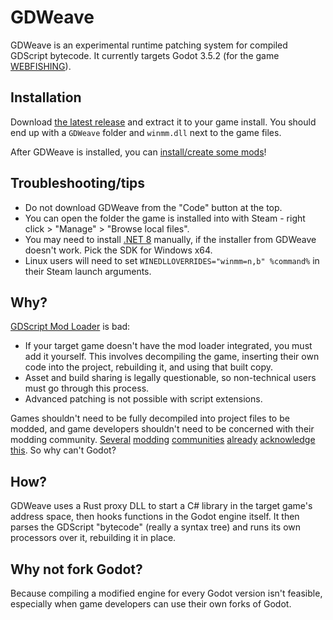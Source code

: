 # GDWeave

GDWeave is an experimental runtime patching system for compiled GDScript bytecode. It currently targets Godot 3.5.2 (for the game [WEBFISHING](https://store.steampowered.com/app/3146520/WEBFISHING/)).

## Installation

Download [the latest release](https://github.com/NotNite/GDWeave/releases/latest/download/GDWeave.zip) and extract it to your game install. You should end up with a `GDWeave` folder and `winmm.dll` next to the game files.

After GDWeave is installed, you can [install/create some mods](MODS.md)!

## Troubleshooting/tips

- Do not download GDWeave from the "Code" button at the top.
- You can open the folder the game is installed into with Steam - right click > "Manage" > "Browse local files".
- You may need to install [.NET 8](https://dotnet.microsoft.com/en-us/download/dotnet/8.0) manually, if the installer from GDWeave doesn't work. Pick the SDK for Windows x64.
- Linux users will need to set `WINEDLLOVERRIDES="winmm=n,b" %command%` in their Steam launch arguments.

## Why?

[GDScript Mod Loader](https://github.com/GodotModding/godot-mod-loader) is bad:

- If your target game doesn't have the mod loader integrated, you must add it yourself. This involves decompiling the game, inserting their own code into the project, rebuilding it, and using that built copy.
- Asset and build sharing is legally questionable, so non-technical users must go through this process.
- Advanced patching is not possible with script extensions.

Games shouldn't need to be fully decompiled into project files to be modded, and game developers shouldn't need to be concerned with their modding community. [Several](https://docs.bepinex.dev/index.html) [modding](https://dev.epicgames.com/documentation/en-us/unreal-engine/plugins-in-unreal-engine) [communities](https://github.com/AurieFramework/YYToolkit) [already](https://reloaded-project.github.io/Reloaded-II/) [acknowledge](https://fabricmc.net/) [this](https://goatcorp.github.io/). So why can't Godot?

## How?

GDWeave uses a Rust proxy DLL to start a C# library in the target game's address space, then hooks functions in the Godot engine itself. It then parses the GDScript "bytecode" (really a syntax tree) and runs its own processors over it, rebuilding it in place.

## Why not fork Godot?

Because compiling a modified engine for every Godot version isn't feasible, especially when game developers can use their own forks of Godot.
